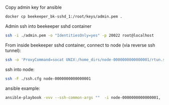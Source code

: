 

Copy admin key for ansible

```bash
docker cp beekeeper_bk-sshd_1:/root/keys/admin.pem .
```

Admin ssh into beekeeper sshd container
```bash
ssh -i ./admin.pem -o "IdentitiesOnly=yes" -p 20022 root@localhost
```


From inside beekeeper sshd container, connect to node (via reverse ssh tunnel):
```bash
ssh -o 'ProxyCommand=socat UNIX:/home_dirs/node-0000000000000001/rtun.sock -' vagrant@foo
```

ssh into node:
```bash
ssh -F ./ssh.cfg node-0000000000000001
```



ansible example:
```bash
ansible-playbook -vvv --ssh-common-args ""  -i node-0000000000000001, ./playbook.yml --ask-pass
```